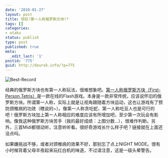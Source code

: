 ```yaml
---
date: '2010-01-27'
layout: post
title: 惊叹!第一人称俄罗斯方块!?
tags: []
categories:
- otaku
status: publish
type: post
published: true
meta:
  _edit_last: '1'
postid: '775'
guid: http://dourok.info/?p=775
---
```

![](http://www.dourok.info/wp-content/uploads/2010/01/best-record.JPG "Best-Record")

经典的俄罗斯方块也有第一人称玩法，很难想象吧。[第一人称俄罗斯方块（First-Person
Tetris）](http://www.firstpersontetris.com/)是一款在线的Flash游戏。本身是一款非常传统，应该说怀旧的俄罗斯方块。所谓第一人称，实际上就是让视角跟随着方块运动，这也让游戏有了预防颈椎病的功效（瞎说的\~）。像第一人称贪吃蛇、第一人称吃豆人也是可行的吧！俄罗斯方块加上第一人称相应的难度应该有所增加吧，至少第一次玩会有影响。像我这种俄罗斯方块苦手（我的最好成绩：上图分数…），很难作判断。另外，三首Midi都很动听，注意听听看。很好奇游戏长什么样子吧？链接就在上面还没点吗。

如果嫌挑战不够，或者对颈椎病的效果不好，那别忘了点上NIGHT
MODE。很有小时候背着父母半夜起来玩红白机的味道，不过请注意，这是一级头晕警告。
